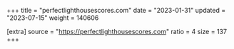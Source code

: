 +++
title = "perfectlighthousescores.com"
date = "2023-01-31"
updated = "2023-07-15"
weight = 140606

[extra]
source = "https://perfectlighthousescores.com"
ratio = 4
size = 137
+++
